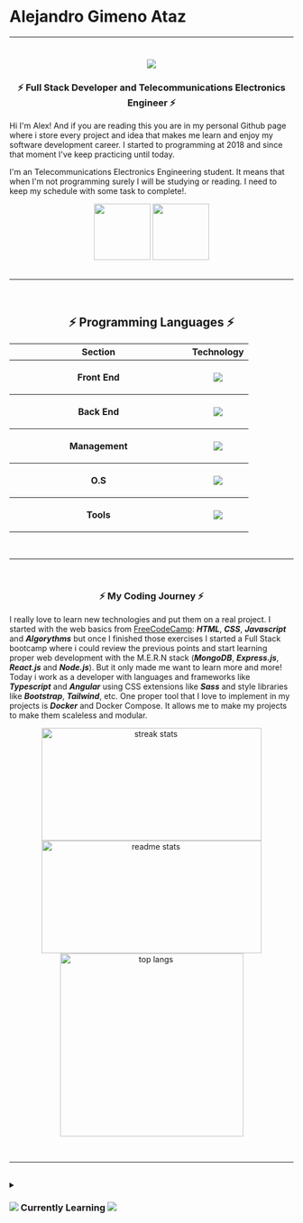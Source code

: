# Alejandro Gimeno Ataz
---
<h1 align="center">
    <img src="https://readme-typing-svg.herokuapp.com/?font=Righteous&size=35&center=true&vCenter=true&width=500&height=70&duration=4000&lines=Hi+There!+👋;+I'm+Alex!+👋;+Welcome+To+My+Profile!" />
</h1>

<h3 align="center">⚡ Full Stack Developer and Telecommunications Electronics Engineer ⚡</h3>

<p>
Hi I'm Alex! 
And if you are reading this you are in my personal Github page where i store every project and idea that makes me learn and enjoy my software development career. I started to programming at 2018 and since that moment I've keep practicing until today.

I'm an Telecommunications Electronics Engineering student. It means that when I'm not programming surely I will be studying or reading. I need to keep my schedule with some task to complete!.
</p>

<div align="center">
<a title="Come to my Repositorie's page!" href="https://github.com/AlexGA93?tab=repositories"><img width=100 src="https://skillicons.dev/icons?i=github" /></a>
<a title="Come to my Linkedin's page!" href="https://www.linkedin.com/in/alejandro-gimeno-ataz-3741a013b/"><img width=100 src="https://skillicons.dev/icons?i=linkedin" /></a>
</div>

</br>
<hr />
</br>
<h2 align='center'>⚡ Programming Languages ⚡</h2>
<div align='center'>
	<table>
		<tr>
			<th align=center width=300>Section</th>
			<th align=center>Technology</th>
		</tr>
		<tr>
			<th align=center><p>Front End</p></th>
			<th><img src="https://skillicons.dev/icons?i=html,css,javascript,typescript,angular,react,redux,bootstrap,materialui,tailwind,sass"/></th>
		</tr>
		<tr>
			<th align=center><p>Back End</p></th>
			<th><img src="https://skillicons.dev/icons?i=nodejs,express,mongodb,nest"/></th>
		</tr>
		<tr>
			<th align=center><p>Management</p></th>
			<th><img src="https://skillicons.dev/icons?i=npm,yarn,docker,git"/></th>
		</tr>
		<tr>
			<th align=center><p>O.S</p></th>
			<th><img src="https://skillicons.dev/icons?i=windows,linux,arch"/></th>
		</tr>
		<tr>
			<th align=center><p>Tools</p></th>
			<th><img src="https://skillicons.dev/icons?i=vscode,postman,obsidian"/></th>
		</tr>
	</table>
</div>

<br />
<hr />
<br />
<h3 align=center>⚡ My Coding Journey ⚡</h3>

<p>
 
I really love to learn new technologies and put them on a real project. I started with the web basics from [FreeCodeCamp](https://www.freecodecamp.org/): <strong><i>HTML</i></strong>, <strong><i>CSS</i></strong>, <strong><i>Javascript</i></strong> and <strong><i>Algorythms</i></strong> but once I finished those exercises I started a Full Stack bootcamp where i could review the previous points and start learning proper web development with the M.E.R.N stack (<strong><i>MongoDB</i></strong>, <strong><i>Express.js</i></strong>, <strong><i>React.js</i></strong> and <strong><i>Node.js</i></strong>). 
But it only made me want to learn more and more! Today i work as a developer with languages and frameworks like <strong><i>Typescript</i></strong> and <strong><i>Angular</i></strong> using CSS extensions like <strong><i>Sass</i></strong> and style libraries like <strong><i>Bootstrap</i></strong>, <strong><i>Tailwind</i></strong>, etc. One proper tool that I love to implement in my projects is <strong><i>Docker</i></strong> and Docker Compose. It allows me to make my projects to make them scaleless and modular. 
<div align=center>
	<img 
		width=390 
		height=200 
		src="https://github-readme-streak-stats.herokuapp.com/?user=AlexGA93&theme=react&hide_border=true" alt="streak stats"/>
	<img width=390 height=200 src="https://github-readme-stats.vercel.app/api?username=AlexGA93&theme=react&show_icons=true&hide_border=true&count_private=true" alt="readme stats" />
	<br />
	<img  width=325 align="center" 
		src="https://github-readme-stats.vercel.app/api/top-langs/?username=AlexGA93&theme=react&show_icons=true&hide_border=true&layout=compact" alt="top langs" />
	
</div>
</p>

<br />
<hr />
<br />
<details>
	<summary>
		<h3 align=""><img src="https://skillicons.dev/icons?i=docker"/> Currently Learning <img src="https://skillicons.dev/icons?i=git"/></h3>
	</summary>
	<div>
			<ul >
				<li><strong>Home Cloud: </strong>Nestjs, Angular (or Reactjs or Nextjs), Docker</li>
				<li><strong>Personal Portfolio v.2: </strong>Angular, Sass, Typescript</li>
				<li><strong>New Github Main Page: </strong>Obsidian, HTML5, CSS, Marktdown</li>
				<li><strong>Password Manager: </strong> Nestjs, Angular, Electronjs, Tauri(or Electron), AWS, Docker</li>
				<li><strong>End-of-Degree Project: </strong>Node.js, Typescript, Docker, Express.js, MySQL, Angular</li>
			</ul>
		</div>
</details>

